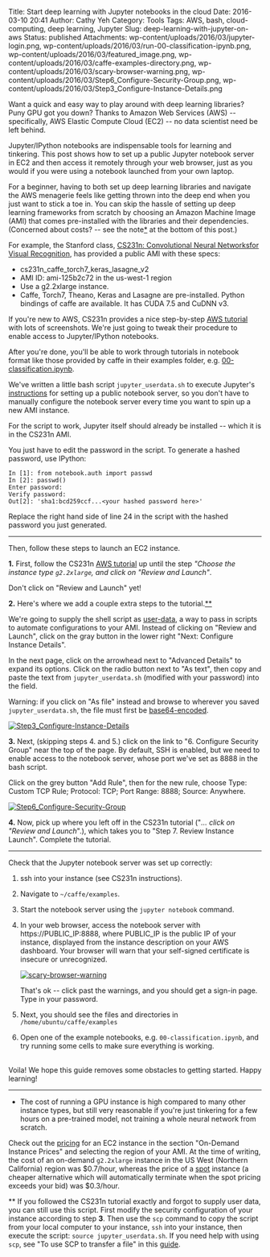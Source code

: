 Title: Start deep learning with Jupyter notebooks in the cloud
Date: 2016-03-10 20:41
Author: Cathy Yeh
Category: Tools
Tags: AWS, bash, cloud-computing, deep learning, Jupyter
Slug: deep-learning-with-jupyter-on-aws
Status: published
Attachments: wp-content/uploads/2016/03/jupyter-login.png, wp-content/uploads/2016/03/run-00-classification-ipynb.png, wp-content/uploads/2016/03/featured_image.png, wp-content/uploads/2016/03/caffe-examples-directory.png, wp-content/uploads/2016/03/scary-browser-warning.png, wp-content/uploads/2016/03/Step6_Configure-Security-Group.png, wp-content/uploads/2016/03/Step3_Configure-Instance-Details.png

Want a quick and easy way to play around with deep learning libraries? Puny GPU got you down? Thanks to Amazon Web Services (AWS) -- specifically, AWS Elastic Compute Cloud (EC2) -- no data scientist need be left behind.

Jupyter/IPython notebooks are indispensable tools for learning and tinkering. This post shows how to set up a public Jupyter notebook server in EC2 and then access it remotely through your web browser, just as you would if you were using a notebook launched from your own laptop.  

For a beginner, having to both set up deep learning libraries and navigate the AWS menagerie feels like getting thrown into the deep end when you just want to stick a toe in. You can skip the hassle of setting up deep learning frameworks from scratch by choosing an Amazon Machine Image (AMI) that comes pre-installed with the libraries and their dependencies. (Concerned about costs? -- see the note[*](#note1) at the bottom of this post.)

For example, the Stanford class, [CS231n: Convolutional Neural Networksfor Visual Recognition](http://cs231n.stanford.edu/), has provided a public AMI with these specs:

-   cs231n_caffe_torch7_keras_lasagne_v2
-   AMI ID: ami-125b2c72 in the us-west-1 region
-   Use a g2.2xlarge instance.
-   Caffe, Torch7, Theano, Keras and Lasagne are pre-installed. Python bindings of caffe are available. It has CUDA 7.5 and CuDNN v3.

If you're new to AWS, CS231n provides a nice step-by-step [AWS tutorial](http://cs231n.github.io/aws-tutorial/) with lots of screenshots. We're just going to tweak their procedure to enable access to Jupyter/IPython notebooks.

After you're done, you'll be able to work through tutorials in notebook format like those provided by caffe in their examples folder, e.g. [00-classification.ipynb](http://nbviewer.jupyter.org/github/BVLC/caffe/blob/master/examples/00-classification.ipynb).

We've written a little bash script `jupyter_userdata.sh` to execute Jupyter's [instructions](http://jupyter-notebook.readthedocs.org/en/latest/public_server.html) for setting up a public notebook server, so you don't have to manually configure the notebook server every time you want to spin up a new AMI instance.

For the script to work, Jupyter itself should already be installed -- which it is in the CS231n AMI.

You just have to edit the password in the script. To generate a hashed password, use IPython:  
```  
In [1]: from notebook.auth import passwd  
In [2]: passwd()  
Enter password:  
Verify password:  
Out[2]: 'sha1:bcd259ccf...<your hashed password here>'  
```

Replace the right hand side of line 24 in the script with the hashed password you just generated.

* * * * *

Then, follow these steps to launch an EC2 instance.

**1.** First, follow the CS231n [AWS tutorial](http://cs231n.github.io/aws-tutorial/) up until the step *"Choose the instance type `g2.2xlarge`, and click on "Review and Launch"*.

Don't click on "Review and Launch" yet!

**2.** Here's where we add a couple extra steps to the tutorial.[**](#note2)

We're going to supply the shell script as [user-data](http://docs.aws.amazon.com/AWSEC2/latest/UserGuide/user-data.html), a way to pass in scripts to automate configurations to your AMI. Instead of clicking on "Review and Launch", click on the gray button in the lower right "Next: Configure Instance Details".

In the next page, click on the arrowhead next to "Advanced Details" to expand its options. Click on the radio button next to "As text", then copy and paste the text from `jupyter_userdata.sh` (modified with your password) into the field.

Warning: if you click on "As file" instead and browse to wherever you saved `jupyter_userdata.sh`, the file must first be [base64-encoded](http://docs.aws.amazon.com/AWSEC2/latest/UserGuide/ec2-instance-metadata.html).

[![Step3_Configure-Instance-Details](http://efavdb.com/wp-content/uploads/2016/03/Step3_Configure-Instance-Details-1024x426.png)]({static}/wp-content/uploads/2016/03/Step3_Configure-Instance-Details.png)

**3.** Next, (skipping steps 4. and 5.) click on the link to "6. Configure Security Group" near the top of the page. By default, SSH is enabled, but we need to enable access to the notebook server, whose port we've set as 8888 in the bash script.

Click on the grey button "Add Rule", then for the new rule, choose Type: Custom TCP Rule; Protocol: TCP; Port Range: 8888; Source: Anywhere.

[![Step6_Configure-Security-Group](http://efavdb.com/wp-content/uploads/2016/03/Step6_Configure-Security-Group-1024x434.png)]({static}/wp-content/uploads/2016/03/Step6_Configure-Security-Group.png)

**4.** Now, pick up where you left off in the CS231n tutorial ("*... click on "Review and Launch*".), which takes you to "Step 7. Review Instance Launch". Complete the tutorial.

* * * * *

Check that the Jupyter notebook server was set up correctly:

1.  ssh into your instance (see CS231n instructions).
2.  Navigate to `~/caffe/examples`.
3.  Start the notebook server using the `jupyter notebook` command.
4.  In your web browser, access the notebook server with https://PUBLIC_IP:8888, where PUBLIC_IP is the public IP of your instance, displayed from the instance description on your AWS dashboard. Your browser will warn that your self-signed certificate is insecure or unrecognized.

    [![scary-browser-warning](http://efavdb.com/wp-content/uploads/2016/03/scary-browser-warning-1024x556.png)]({static}/wp-content/uploads/2016/03/scary-browser-warning.png)

    That's ok -- click past the warnings, and you should get a sign-in page. Type in your password.

5.  Next, you should see the files and directories in `/home/ubuntu/caffe/examples`
6.  Open one of the example notebooks, e.g. `00-classification.ipynb`, and try running some cells to make sure everything is working.

     
Voila! We hope this guide removes some obstacles to getting started. Happy learning!

* * * * *

* The cost of running a GPU instance is high compared to many other instance types, but still very reasonable if you're just tinkering for a few hours on a pre-trained model, not training a whole neural network from scratch.

Check out the [pricing](https://aws.amazon.com/ec2/pricing/) for an EC2 instance in the section "On-Demand Instance Prices" and selecting the region of your AMI. At the time of writing, the cost of an on-demand `g2.2xlarge` instance in the US West (Northern California) region was $0.7/hour, whereas the price of a [spot](https://aws.amazon.com/ec2/spot/pricing/) instance (a cheaper alternative which will automatically terminate when the spot pricing exceeds your bid) was $0.3/hour.

** If you followed the CS231n tutorial exactly and forgot to supply user data, you can still use this script. First modify the security configuration of your instance according to step **3**. Then use the `scp` command to copy the script from your local computer to your instance, `ssh` into your instance, then execute the script: `source jupyter_userdata.sh`. If you need help with using `scp`, see "To use SCP to transfer a file" in this [guide](http://docs.aws.amazon.com/AWSEC2/latest/UserGuide/AccessingInstancesLinux.html).

  

